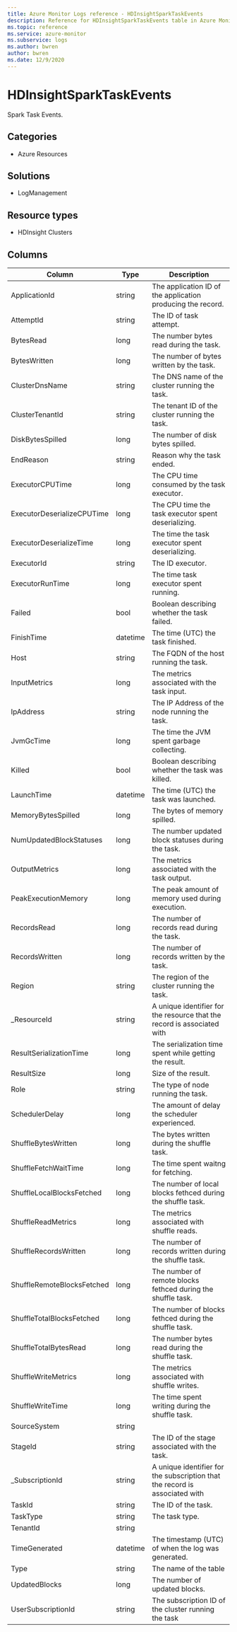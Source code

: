 ```yaml
---
title: Azure Monitor Logs reference - HDInsightSparkTaskEvents
description: Reference for HDInsightSparkTaskEvents table in Azure Monitor Logs.
ms.topic: reference
ms.service: azure-monitor
ms.subservice: logs
ms.author: bwren
author: bwren
ms.date: 12/9/2020
---
```


# HDInsightSparkTaskEvents

 Spark Task Events.

## Categories

- Azure Resources
## Solutions

- LogManagement
## Resource types

- HDInsight Clusters




## Columns

|Column|Type|Description|
|---|---|---|
|ApplicationId|string|The application ID of the application producing the record.|
|AttemptId|string|The ID of task attempt.|
|BytesRead|long|The number bytes read during the task.|
|BytesWritten|long|The number of bytes written by the task.|
|ClusterDnsName|string|The DNS name of the cluster running the task.|
|ClusterTenantId|string|The tenant ID of the cluster running the task.|
|DiskBytesSpilled|long|The number of disk bytes spilled.|
|EndReason|string|Reason why the task ended.|
|ExecutorCPUTime|long|The CPU time consumed by the task executor.|
|ExecutorDeserializeCPUTime|long|The CPU time the task executor spent deserializing.|
|ExecutorDeserializeTime|long|The time the task executor spent deserializing.|
|ExecutorId|string|The ID executor.|
|ExecutorRunTime|long|The time task executor spent running.|
|Failed|bool|Boolean describing whether the task failed.|
|FinishTime|datetime|The time (UTC) the task finished.|
|Host|string|The FQDN of the host running the task.|
|InputMetrics|long|The metrics associated with the task input.|
|IpAddress|string|The IP Address of the node running the task.|
|JvmGcTime|long|The time the JVM spent garbage collecting.|
|Killed|bool|Boolean describing whether the task was killed.|
|LaunchTime|datetime|The time (UTC) the task was launched.|
|MemoryBytesSpilled|long|The bytes of memory spilled.|
|NumUpdatedBlockStatuses|long|The number updated block statuses during the task.|
|OutputMetrics|long|The metrics associated with the task output.|
|PeakExecutionMemory|long|The peak amount of memory used during execution.|
|RecordsRead|long|The number of records read during the task.|
|RecordsWritten|long|The number of records written by the task.|
|Region|string|The region of the cluster running the task.|
|_ResourceId|string|A unique identifier for the resource that the record is associated with|
|ResultSerializationTime|long|The serialization time spent while getting the result.|
|ResultSize|long|Size of the result.|
|Role|string|The type of node running the task.|
|SchedulerDelay|long|The amount of delay the scheduler experienced.|
|ShuffleBytesWritten|long|The bytes written during the shuffle task.|
|ShuffleFetchWaitTime|long|The time spent waitng for fetching.|
|ShuffleLocalBlocksFetched|long|The number of local blocks fethced during the shuffle task.|
|ShuffleReadMetrics|long|The metrics associated with shuffle reads.|
|ShuffleRecordsWritten|long|The number of records written during the shuffle task.|
|ShuffleRemoteBlocksFetched|long|The number of remote blocks fethced during the shuffle task.|
|ShuffleTotalBlocksFetched|long|The number of blocks fethced during the shuffle task.|
|ShuffleTotalBytesRead|long|The number bytes read during the shuffle task.|
|ShuffleWriteMetrics|long|The metrics associated with shuffle writes.|
|ShuffleWriteTime|long|The time spent writing during the shuffle task.|
|SourceSystem|string||
|StageId|string|The ID of the stage associated with the task.|
|_SubscriptionId|string|A unique identifier for the subscription that the record is associated with|
|TaskId|string|The ID of the task.|
|TaskType|string|The task type.|
|TenantId|string||
|TimeGenerated|datetime|The timestamp (UTC) of when the log was generated.|
|Type|string|The name of the table|
|UpdatedBlocks|long|The number of updated blocks.|
|UserSubscriptionId|string|The subscription ID of the cluster running the task|
